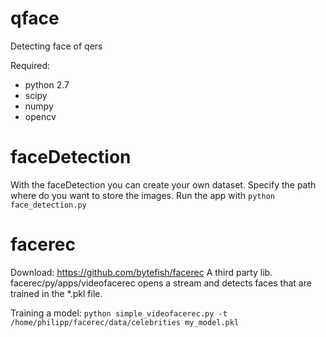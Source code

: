 # qface
Detecting face of qers

Required:
* python 2.7
* scipy
* numpy
* opencv

# faceDetection

With the faceDetection you can create your own dataset. Specify the path where do you want to store the images.
Run the app with `python face_detection.py` 

# facerec

Download:
https://github.com/bytefish/facerec
A third party lib. facerec/py/apps/videofacerec opens a stream and detects faces that are trained in the *.pkl file.

Training a model:
`python simple_videofacerec.py -t /home/philipp/facerec/data/celebrities my_model.pkl`
